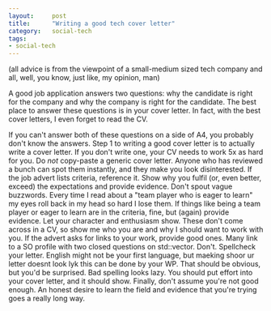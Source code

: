 ```yaml
---
layout:     post
title:      "Writing a good tech cover letter"
category:   social-tech
tags:
- social-tech
---
```


(all advice is from the viewpoint of a small-medium sized tech company and all, well, you know, just like, my opinion, man)

A good job application answers two questions: why the candidate is right for the company and why the company is right for the candidate.
The best place to answer these questions is in your cover letter. In fact, with the best cover letters, I even forget to read the CV.

If you can't answer both of these questions on a side of A4, you probably don't know the answers.
Step 1 to writing a good cover letter is to actually write a cover letter. If you don't write one, your CV needs to work 5x as hard for you.
Do *not* copy-paste a generic cover letter. Anyone who has reviewed a bunch can spot them instantly, and they make you look disinterested.
If the job advert lists criteria, reference it. Show why you fulfil (or, even better, exceed) the expectations and provide evidence.
Don't spout vague buzzwords. Every time I read about a "team player who is eager to learn" my eyes roll back in my head so hard I lose them.
If things like being a team player or eager to learn are in the criteria, fine, but (again) provide evidence.
Let your character and enthusiasm show. These don't come across in a CV, so show me who you are and why I should want to work with you.
If the advert asks for links to your work, provide good ones. Many link to a SO profile with two closed questions on std::vector. Don't.
Spellcheck your letter. English might not be your first language, but maeking shoor ur letter doesnt look lyk this can be done by your WP.
That should be obvious, but you'd be surprised. Bad spelling looks lazy. You should put effort into your cover letter, and it should show.
Finally, don't assume you're not good enough. An honest desire to learn the field and evidence that you're trying goes a really long way.

